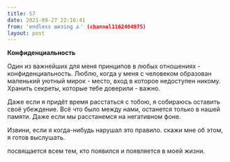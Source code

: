 ```yaml
---
title: 57
date: 2021-09-27 22:16:41
from: 'endless шизing ⍼' (channel1162404975)
layout: post
---
```


**Конфиденциальность**

Один из важнейших для меня принципов в любых отношениях - конфиденциальность. Люблю, когда у меня с человеком образован маленький уютный мирок - место, вход в которое недоступен никому. 
Хранить секреты, которые тебе доверили - важно.

Даже если я придёт время расстаться с тобою, я собираюсь оставить своё убеждение. Всё что было между нами, останется только в нашей памяти. Даже если мы расстанемся на негативном фоне.

Извини, если я когда-нибудь нарушал это правило. скажи мне об этом, я готов выслушать.

посвящается всем тем, кто появился и появляется в моей жизни.
